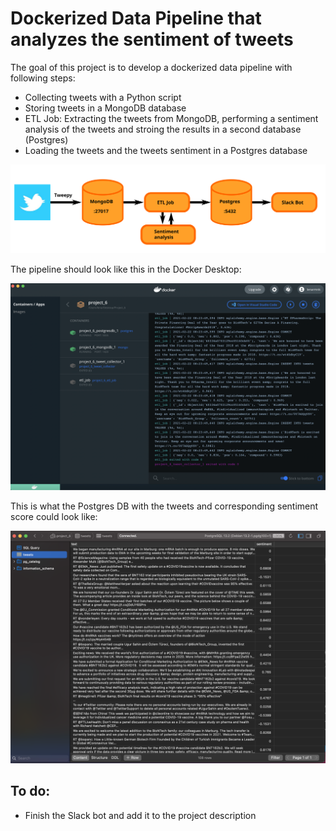# Dockerized Data Pipeline that analyzes the sentiment of tweets

The goal of this project is to develop a dockerized data pipeline with following steps:
* Collecting tweets with a Python script
* Storing tweets in a MongoDB database
* ETL Job: Extracting the tweets from MongoDB, performing a sentiment analysis of the tweets and stroing the results in a second database (Postgres)
* Loading the tweets and the tweets sentiment in a Postgres database


<img src= "https://github.com/lenaromanenko/twitter_sentiment_analysis/blob/main/images/readme_file_images/structure.svg" width="700">

The pipeline should look like this in the Docker Desktop:

<img src= "https://github.com/lenaromanenko/twitter_sentiment_analysis/blob/main/images/readme_file_images/docker_pipeline.png" width="700">

This is what the Postgres DB with the tweets and corresponding sentiment score could look like:

<img src= "https://github.com/lenaromanenko/twitter_sentiment_analysis/blob/main/images/readme_file_images/postgres_tweets.png" width="700">

## To do:
* Finish the Slack bot and add it to the project description

